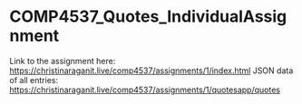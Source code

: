 # COMP4537_Quotes_IndividualAssignment

Link to the assignment here: https://christinaraganit.live/comp4537/assignments/1/index.html
JSON data of all entries: https://christinaraganit.live/comp4537/assignments/1/quotesapp/quotes
